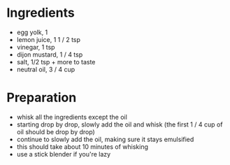 # Ingredients

- egg yolk, 1
- lemon juice, 1 1 / 2 tsp
- vinegar, 1 tsp
- dijon mustard, 1 / 4 tsp
- salt, 1/2 tsp + more to taste
- neutral oil, 3 / 4 cup

# Preparation

- whisk all the ingredients except the oil
- starting drop by drop, slowly add the oil and whisk
	(the first 1 / 4 cup of oil should be drop by drop)
- continue to slowly add the oil, making sure it stays emulsified
- this should take about 10 minutes of whisking
- use a stick blender if you're lazy

